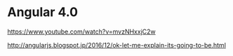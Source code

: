 #  Angular 4.0  


https://www.youtube.com/watch?v=mvzNHxxjC2w  

http://angularjs.blogspot.jp/2016/12/ok-let-me-explain-its-going-to-be.html  

